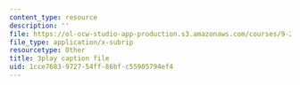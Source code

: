 ```yaml
---
content_type: resource
description: ''
file: https://ol-ocw-studio-app-production.s3.amazonaws.com/courses/9-20-animal-behavior-fall-2013/1cce7683972754ff86bfc55905794ef4_472234.vtt
file_type: application/x-subrip
resourcetype: Other
title: 3play caption file
uid: 1cce7683-9727-54ff-86bf-c55905794ef4
---
```

